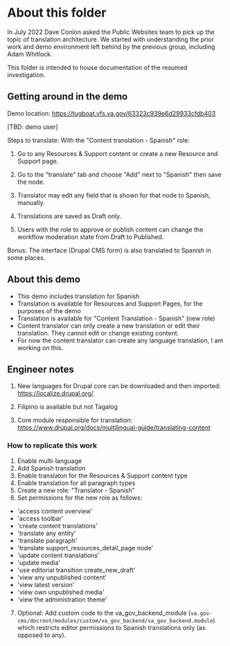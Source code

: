 # About this folder

In July 2022 Dave Conlon asked the Public Websites team to pick up the topic of translation architecture. We started with understanding the prior work and demo environment left behind by the previous group, including Adam Whitlock.

This folder is intended to house documentation of the resumed investigation.

## Getting around in the demo

Demo location: 
https://tugboat.vfs.va.gov/63323c939e6d29933cfdb403

[TBD: demo user]

Steps to translate:
With the "Content translation - Spanish" role:
1. Go to any Resources & Support content or create a new Resource and Support page.

2. Go to the "translate" tab and choose "Add" next to "Spanish" then save the node.

3. Translator may edit any field that is shown for that node to Spanish, manually.

4. Translations are saved as Draft only.

5. Users with the role to approve or publish content can change the workflow moderation state from Draft to Published.

Bonus: The interface (Drupal CMS form) is also translated to Spanish in some places.

## About this demo

* This demo includes translation for Spanish
* Translation is available for Resources and Support Pages, for the purposes of the demo
* Translation is available for "Content Translation - Spanish" (new role)
* Content translator can only create a new translation or edit their translation. They cannot edit or change existing content.
* For now the content translator can create any language translation, I am working on this.

## Engineer notes

1. New languages for Drupal core can be downloaded and then imported:
https://localize.drupal.org/

2. Filipino is available but not Tagalog

3. Core module responsible for translation:
https://www.drupal.org/docs/multilingual-guide/translating-content

### How to replicate this work

1. Enable multi-language
2. Add Spanish translation
3. Enable translaton for the Resources & Support content type
4. Enable translation for all paragraph types
5. Create a new role: "Translator - Spanish"
6. Set permissions for the new role as follows:
  - 'access content overview'
  - 'access toolbar'
  - 'create content translations'
  - 'translate any entity'
  - 'translate paragraph'
  - 'translate support_resources_detail_page node'
  - 'update content translations'
  - 'update media'
  - 'use editorial transition create_new_draft'
  - 'view any unpublished content'
  - 'view latest version'
  - 'view own unpublished media'
  - 'view the administration theme'
7. Optional: Add custom code to the va_gov_backend_module (`va.gov-cms/docroot/modules/custom/va_gov_backend/va_gov_backend.module`) which restricts editor permissions to Spanish translations only (as opposed to any).
